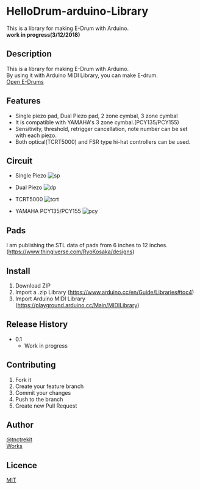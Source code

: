 # HelloDrum-arduino-Library
This is a library for making E-Drum with Arduino.  
**work in progress(3/12/2018)**

## Description

This is a library for making E-Drum with Arduino.  
By using it with Arduino MIDI Library, you can make E-drum.  
[Open E-Drums](https://open-e-drums.tumblr.com/)

## Features

- Single piezo pad, Dual Piezo pad, 2 zone cymbal, 3 zone cymbal
- It is compatible with YAMAHA's 3 zone cymbal.(PCY135/PCY155)
- Sensitivity, threshold, retrigger cancellation, note number can be set with each piezo. 
- Both optical(TCRT5000) and FSR type hi-hat controllers can be used.

## Circuit
- Single Piezo
![sp](https://github.com/RyoKosaka/HelloDrum-arduino-Library/blob/master/circuit/singlePiezo.png)

- Dual Piezo
![dp](https://github.com/RyoKosaka/HelloDrum-arduino-Library/blob/master/circuit/dualPiezo.png)

- TCRT5000
![tcrt](https://github.com/RyoKosaka/HelloDrum-arduino-Library/blob/master/circuit/TCRT5000.png)

- YAMAHA PCY135/PCY155
![pcy](https://github.com/RyoKosaka/HelloDrum-arduino-Library/blob/master/circuit/YAMAHA_PCY135_155.png)


## Pads

I am publishing the STL data of pads from 6 inches to 12 inches.(<https://www.thingiverse.com/RyoKosaka/designs>)

## Install

1. Download ZIP
2. Import a .zip Library (<https://www.arduino.cc/en/Guide/Libraries#toc4>)
3. Import Arduino MIDI Library (<https://playground.arduino.cc/Main/MIDILibrary>)

## Release History

* 0.1
    * Work in progress

## Contributing

1. Fork it  
2. Create your feature branch
3. Commit your changes
4. Push to the branch
5. Create new Pull Request

## Author

[@tnctrekit](https://twitter.com/tnctrekit)  
[Works](https://www.tumblr.com/blog/ryokosaka)

## Licence

[MIT](http://opensource.org/licenses/mit-license.php)
